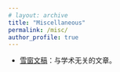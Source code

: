 ```yaml
---
# layout: archive
title: "Miscellaneous"
permalink: /misc/
author_profile: true
---
```


- [雪窗文稿](https://lchen.gitbook.io/essays/essays)：与学术无关的文章。
<!-- - [学术笔记](academic_notes.md)：与学术研究有关的笔记。 -->